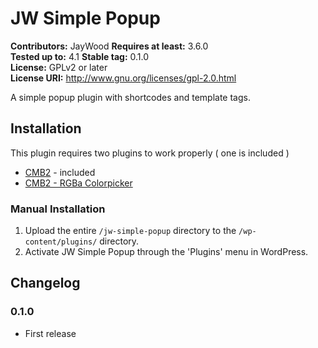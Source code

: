 # JW Simple Popup #
**Contributors:**      JayWood
**Requires at least:** 3.6.0  
**Tested up to:**      4.1
**Stable tag:**        0.1.0  
**License:**           GPLv2 or later  
**License URI:**       http://www.gnu.org/licenses/gpl-2.0.html  

A simple popup plugin with shortcodes and template tags.

## Installation ##

This plugin requires two plugins to work properly ( one is included )

* [CMB2](https://github.com/WebDevStudios/CMB2) - included
* [CMB2 - RGBa Colorpicker](https://github.com/JayWood/CMB2_RGBa_Picker)

### Manual Installation ###

1. Upload the entire `/jw-simple-popup` directory to the `/wp-content/plugins/` directory.
2. Activate JW Simple Popup through the 'Plugins' menu in WordPress.

## Changelog ##

### 0.1.0 ###
* First release
